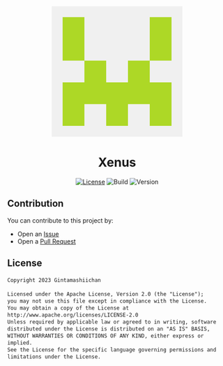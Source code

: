 <div align=center>

[![Xenus](./public/icon.png)](https://github.com/Gintamashiichan/Xenus)

<h1>Xenus</h1>

[![License](https://img.shields.io/github/license/Gintamashiichan/Xenus)](https://www.apache.org/licenses/LICENSE-2.0.html)
![Build](https://app.travis-ci.com/Gintamashiichan/Xenus.svg?branch=master)
![Version](https://img.shields.io/badge/node-%3E=18.16.0-yellow)

</div>

## Contribution

You can contribute to this project by:

* Open an  [Issue](https://github.com/Gintamashiichan/Xenus/issues)
* Open a [Pull Request](https://github.com/Gintamashiichan/Xenus/pulls)

## License

```
Copyright 2023 Gintamashiichan

Licensed under the Apache License, Version 2.0 (the "License");
you may not use this file except in compliance with the License.
You may obtain a copy of the License at
http://www.apache.org/licenses/LICENSE-2.0
Unless required by applicable law or agreed to in writing, software
distributed under the License is distributed on an "AS IS" BASIS,
WITHOUT WARRANTIES OR CONDITIONS OF ANY KIND, either express or implied.
See the License for the specific language governing permissions and
limitations under the License.
```